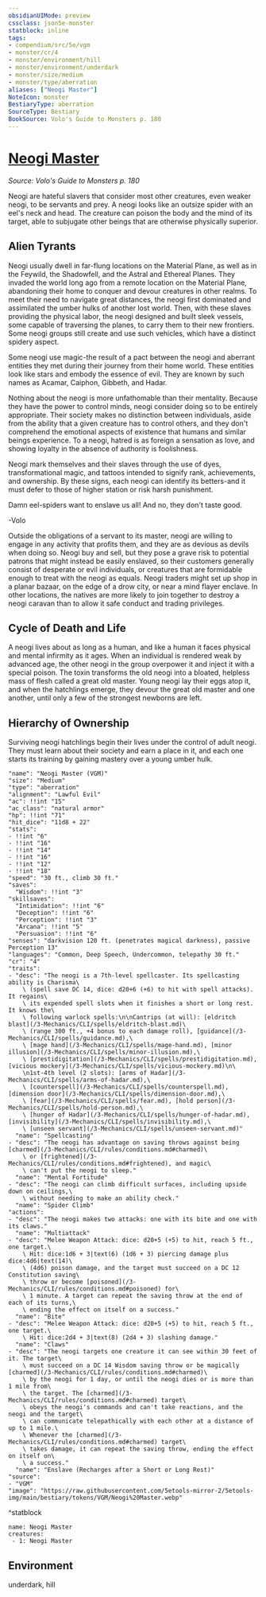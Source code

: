 ```yaml
---
obsidianUIMode: preview
cssclass: json5e-monster
statblock: inline
tags:
- compendium/src/5e/vgm
- monster/cr/4
- monster/environment/hill
- monster/environment/underdark
- monster/size/medium
- monster/type/aberration
aliases: ["Neogi Master"]
NoteIcon: monster
BestiaryType: aberration
SourceType: Bestiary
BookSource: Volo's Guide to Monsters p. 180
---
```

# [Neogi Master](3-Mechanics\CLI\bestiary\aberration/neogi-master-vgm.md)
*Source: Volo's Guide to Monsters p. 180*  

Neogi are hateful slavers that consider most other creatures, even weaker neogi, to be servants and prey. A neogi looks like an outsize spider with an eel's neck and head. The creature can poison the body and the mind of its target, able to subjugate other beings that are otherwise physically superior.

## Alien Tyrants

Neogi usually dwell in far-flung locations on the Material Plane, as well as in the Feywild, the Shadowfell, and the Astral and Ethereal Planes. They invaded the world long ago from a remote location on the Material Plane, abandoning their home to conquer and devour creatures in other realms. To meet their need to navigate great distances, the neogi first dominated and assimilated the umber hulks of another lost world. Then, with these slaves providing the physical labor, the neogi designed and built sleek vessels, some capable of traversing the planes, to carry them to their new frontiers. Some neogi groups still create and use such vehicles, which have a distinct spidery aspect.

Some neogi use magic-the result of a pact between the neogi and aberrant entities they met during their journey from their home world. These entities look like stars and embody the essence of evil. They are known by such names as Acamar, Caiphon, Gibbeth, and Hadar.

Nothing about the neogi is more unfathomable than their mentality. Because they have the power to control minds, neogi consider doing so to be entirely appropriate. Their society makes no distinction between individuals, aside from the ability that a given creature has to control others, and they don't comprehend the emotional aspects of existence that humans and similar beings experience. To a neogi, hatred is as foreign a sensation as love, and showing loyalty in the absence of authority is foolishness.

Neogi mark themselves and their slaves through the use of dyes, transformational magic, and tattoos intended to signify rank, achievements, and ownership. By these signs, each neogi can identify its betters-and it must defer to those of higher station or risk harsh punishment.

Damn eel-spiders want to enslave us all! And no, they don't taste good.

-Volo

Outside the obligations of a servant to its master, neogi are willing to engage in any activity that profits them, and they are as devious as devils when doing so. Neogi buy and sell, but they pose a grave risk to potential patrons that might instead be easily enslaved, so their customers generally consist of desperate or evil individuals, or creatures that are formidable enough to treat with the neogi as equals. Neogi traders might set up shop in a planar bazaar, on the edge of a drow city, or near a mind flayer enclave. In other locations, the natives are more likely to join together to destroy a neogi caravan than to allow it safe conduct and trading privileges.

## Cycle of Death and Life

A neogi lives about as long as a human, and like a human it faces physical and mental infirmity as it ages. When an individual is rendered weak by advanced age, the other neogi in the group overpower it and inject it with a special poison. The toxin transforms the old neogi into a bloated, helpless mass of flesh called a great old master. Young neogi lay their eggs atop it, and when the hatchlings emerge, they devour the great old master and one another, until only a few of the strongest newborns are left.

## Hierarchy of Ownership

Surviving neogi hatchlings begin their lives under the control of adult neogi. They must learn about their society and earn a place in it, and each one starts its training by gaining mastery over a young umber hulk.

```statblock
"name": "Neogi Master (VGM)"
"size": "Medium"
"type": "aberration"
"alignment": "Lawful Evil"
"ac": !!int "15"
"ac_class": "natural armor"
"hp": !!int "71"
"hit_dice": "11d8 + 22"
"stats":
- !!int "6"
- !!int "16"
- !!int "14"
- !!int "16"
- !!int "12"
- !!int "18"
"speed": "30 ft., climb 30 ft."
"saves":
  "Wisdom": !!int "3"
"skillsaves":
  "Intimidation": !!int "6"
  "Deception": !!int "6"
  "Perception": !!int "3"
  "Arcana": !!int "5"
  "Persuasion": !!int "6"
"senses": "darkvision 120 ft. (penetrates magical darkness), passive Perception 13"
"languages": "Common, Deep Speech, Undercommon, telepathy 30 ft."
"cr": "4"
"traits":
- "desc": "The neogi is a 7th-level spellcaster. Its spellcasting ability is Charisma\
    \ (spell save DC 14, dice: d20+6 (+6) to hit with spell attacks). It regains\
    \ its expended spell slots when it finishes a short or long rest. It knows the\
    \ following warlock spells:\n\nCantrips (at will): [eldritch blast](/3-Mechanics/CLI/spells/eldritch-blast.md)\
    \ (range 300 ft., +4 bonus to each damage roll), [guidance](/3-Mechanics/CLI/spells/guidance.md),\
    \ [mage hand](/3-Mechanics/CLI/spells/mage-hand.md), [minor illusion](/3-Mechanics/CLI/spells/minor-illusion.md),\
    \ [prestidigitation](/3-Mechanics/CLI/spells/prestidigitation.md), [vicious mockery](/3-Mechanics/CLI/spells/vicious-mockery.md)\n\
    \n1st-4th level (2 slots): [arms of Hadar](/3-Mechanics/CLI/spells/arms-of-hadar.md),\
    \ [counterspell](/3-Mechanics/CLI/spells/counterspell.md), [dimension door](/3-Mechanics/CLI/spells/dimension-door.md),\
    \ [fear](/3-Mechanics/CLI/spells/fear.md), [hold person](/3-Mechanics/CLI/spells/hold-person.md),\
    \ [hunger of Hadar](/3-Mechanics/CLI/spells/hunger-of-hadar.md), [invisibility](/3-Mechanics/CLI/spells/invisibility.md),\
    \ [unseen servant](/3-Mechanics/CLI/spells/unseen-servant.md)"
  "name": "Spellcasting"
- "desc": "The neogi has advantage on saving throws against being [charmed](/3-Mechanics/CLI/rules/conditions.md#charmed)\
    \ or [frightened](/3-Mechanics/CLI/rules/conditions.md#frightened), and magic\
    \ can't put the neogi to sleep."
  "name": "Mental Fortitude"
- "desc": "The neogi can climb difficult surfaces, including upside down on ceilings,\
    \ without needing to make an ability check."
  "name": "Spider Climb"
"actions":
- "desc": "The neogi makes two attacks: one with its bite and one with its claws."
  "name": "Multiattack"
- "desc": "Melee Weapon Attack: dice: d20+5 (+5) to hit, reach 5 ft., one target.\
    \ Hit: dice:1d6 + 3|text(6) (1d6 + 3) piercing damage plus dice:4d6|text(14)\
    \ (4d6) poison damage, and the target must succeed on a DC 12 Constitution saving\
    \ throw or become [poisoned](/3-Mechanics/CLI/rules/conditions.md#poisoned) for\
    \ 1 minute. A target can repeat the saving throw at the end of each of its turns,\
    \ ending the effect on itself on a success."
  "name": "Bite"
- "desc": "Melee Weapon Attack: dice: d20+5 (+5) to hit, reach 5 ft., one target.\
    \ Hit: dice:2d4 + 3|text(8) (2d4 + 3) slashing damage."
  "name": "Claws"
- "desc": "The neogi targets one creature it can see within 30 feet of it. The target\
    \ must succeed on a DC 14 Wisdom saving throw or be magically [charmed](/3-Mechanics/CLI/rules/conditions.md#charmed)\
    \ by the neogi for 1 day, or until the neogi dies or is more than 1 mile from\
    \ the target. The [charmed](/3-Mechanics/CLI/rules/conditions.md#charmed) target\
    \ obeys the neogi's commands and can't take reactions, and the neogi and the target\
    \ can communicate telepathically with each other at a distance of up to 1 mile.\
    \ Whenever the [charmed](/3-Mechanics/CLI/rules/conditions.md#charmed) target\
    \ takes damage, it can repeat the saving throw, ending the effect on itself on\
    \ a success."
  "name": "Enslave (Recharges after a Short or Long Rest)"
"source":
- "VGM"
"image": "https://raw.githubusercontent.com/5etools-mirror-2/5etools-img/main/bestiary/tokens/VGM/Neogi%20Master.webp"
```
^statblock

```encounter-table
name: Neogi Master
creatures:
 - 1: Neogi Master
```

## Environment

underdark, hill